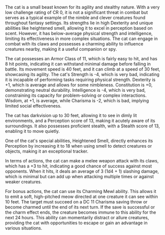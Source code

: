The cat is a small beast known for its agility and stealthy nature. With a very low challenge rating of CR 0, it is not a significant threat in combat but serves as a typical example of the nimble and clever creatures found throughout fantasy settings. Its strengths lie in high Dexterity and unique abilities like heightened smell, allowing it to excel in perception based on scent. However, it has below-average physical strength and intelligence, limiting its effectiveness in more complex situations. The cat can engage in combat with its claws and possesses a charming ability to influence creatures nearby, making it a useful companion or spy.

The cat possesses an Armor Class of 11, which is fairly easy to hit, and has 8 hit points, indicating it can withstand minimal damage before falling in battle. Its movement speed is 40 feet, and it can climb at a speed of 30 feet, showcasing its agility. The cat's Strength is -4, which is very bad, indicating it is incapable of performing tasks requiring physical strength. Dexterity is +1, which is average and allows for some nimbleness. Constitution is +0, demonstrating neutral durability. Intelligence is -4, which is very bad, constraining its capacity for problem-solving or complex interactions. Wisdom, at +1, is average, while Charisma is -2, which is bad, implying limited social effectiveness.

The cat has darkvision up to 30 feet, allowing it to see in dimly lit environments, and a Perception score of 13, making it acutely aware of its surroundings. It also possesses proficient stealth, with a Stealth score of 13, enabling it to move quietly.

One of the cat's special abilities, Heightened Smell, directly enhances its Perception by increasing it to 18 when using smell to detect creatures or objects, making it an exceptional tracker.

In terms of actions, the cat can make a melee weapon attack with its claws, which has a +3 to hit, indicating a good chance of success against most opponents. When it hits, it deals an average of 3 (1d4 + 1) slashing damage, which is minimal but can add up when attacking multiple times or against weaker creatures.

For bonus actions, the cat can use its Charming Mewl ability. This allows it to emit a soft, high-pitched meow directed at one creature it can see within 10 feet. The target must succeed on a DC 11 Charisma saving throw or become charmed until the end of its next turn. If the save is successful or the charm effect ends, the creature becomes immune to this ability for the next 24 hours. This ability can momentarily distract or allure creatures, providing the cat with opportunities to escape or gain an advantage in various situations.